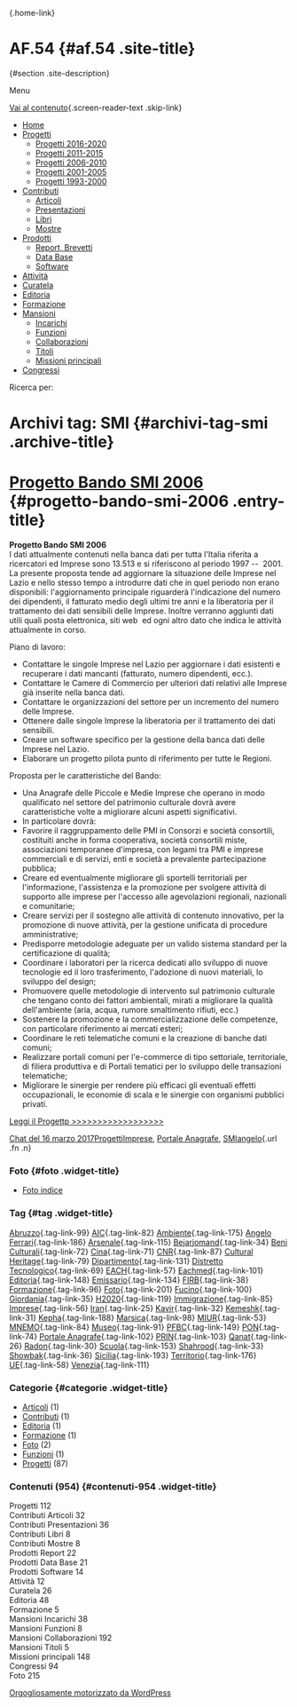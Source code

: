 [](index.html "AF.54"){.home-link}

AF.54 {#af.54 .site-title}
=====

 {#section .site-description}

Menu

[Vai al contenuto](#content "Vai al contenuto"){.screen-reader-text .skip-link}

-   [Home](index.html)
-   [Progetti](index.html)
    -   [Progetti 2016-2020](index86ea.html?page_id=388)
    -   [Progetti 2011-2015](indexea29.html?page_id=474)
    -   [Progetti 2006-2010](index9b8d.html?page_id=525)
    -   [Progetti 2001-2005](index3429.html?page_id=494)
    -   [Progetti 1993-2000](index5532.html?page_id=559)
-   [Contributi](index376e.html?cat=13)
    -   [Articoli](index305b.html?page_id=438)
    -   [Presentazioni](index3fd7.html?page_id=441)
    -   [Libri](indexb842.html?page_id=450)
    -   [Mostre](index85de.html?page_id=1066)
-   [Prodotti](indexb5e7.html?cat=15)
    -   [Report, Brevetti](indexfea7.html?page_id=1069)
    -   [Data Base](index7175.html?page_id=1072)
    -   [Software](index1a36.html?page_id=1075)
-   [Attività](index852a.html?page_id=410)
-   [Curatela](index5b3e.html?page_id=416)
-   [Editoria](index1597.html?page_id=419)
-   [Formazione](index7f00.html?page_id=422)
-   [Mansioni](index7fa5.html?cat=138)
    -   [Incarichi](indexfc67.html?page_id=1050)
    -   [Funzioni](index5cc7.html?page_id=1061)
    -   [Collaborazioni](index5edb.html?page_id=1083)
    -   [Titoli](indexa54c.html?page_id=1239)
    -   [Missioni principali](indexe97a.html?page_id=1804)
-   [Congressi](index9c1c.html?page_id=425)

Ricerca per:

Archivi tag: SMI {#archivi-tag-smi .archive-title}
================

[Progetto Bando SMI 2006](indexca55.html?p=696) {#progetto-bando-smi-2006 .entry-title}
===============================================

**Progetto Bando SMI 2006**\
I dati attualmente contenuti nella banca dati per tutta l'Italia riferita a ricercatori ed Imprese sono 13.513 e si riferiscono al periodo 1997 --  2001. La presente proposta tende ad aggiornare la situazione delle Imprese nel Lazio e nello stesso tempo a introdurre dati che in quel periodo non erano disponibili: l'aggiornamento principale riguarderà l'indicazione del numero dei dipendenti, il fatturato medio degli ultimi tre anni e la liberatoria per il trattamento dei dati sensibili delle Imprese. Inoltre verranno aggiunti dati utili quali posta elettronica, siti web  ed ogni altro dato che indica le attività attualmente in corso.

Piano di lavoro:

-   Contattare le singole Imprese nel Lazio per aggiornare i dati esistenti e recuperare i dati mancanti (fatturato, numero dipendenti, ecc.).
-   Contattare le Camere di Commercio per ulteriori dati relativi alle Imprese già inserite nella banca dati.
-   Contattare le organizzazioni del settore per un incremento del numero delle Imprese.
-   Ottenere dalle singole Imprese la liberatoria per il trattamento dei dati sensibili.
-   Creare un software specifico per la gestione della banca dati delle Imprese nel Lazio.
-   Elaborare un progetto pilota punto di riferimento per tutte le Regioni.

Proposta per le caratteristiche del Bando:

-   Una Anagrafe delle Piccole e Medie Imprese che operano in modo qualificato nel settore del patrimonio culturale dovrà avere caratteristiche volte a migliorare alcuni aspetti significativi.
-   In particolare dovrà:
-   Favorire il raggruppamento delle PMI in Consorzi e società consortili, costituiti anche in forma cooperativa, società consortili miste, associazioni temporanee d'impresa, con legami tra PMI e imprese commerciali e di servizi, enti e società a prevalente partecipazione pubblica;
-   Creare ed eventualmente migliorare gli sportelli territoriali per l'informazione, l'assistenza e la promozione per svolgere attività di supporto alle imprese per l'accesso alle agevolazioni regionali, nazionali e comunitarie;
-   Creare servizi per il sostegno alle attività di contenuto innovativo, per la promozione di nuove attività, per la gestione unificata di procedure amministrative;
-   Predisporre metodologie adeguate per un valido sistema standard per la certificazione di qualità;
-   Coordinare i laboratori per la ricerca dedicati allo sviluppo di nuove tecnologie ed il loro trasferimento, l'adozione di nuovi materiali, lo sviluppo del design;
-   Promuovere quelle metodologie di intervento sul patrimonio culturale che tengano conto dei fattori ambientali, mirati a migliorare la qualità dell'ambiente (aria, acqua, rumore smaltimento rifiuti, ecc.)
-   Sostenere la promozione e la commercializzazione delle competenze, con particolare riferimento ai mercati esteri;
-   Coordinare le reti telematiche comuni e la creazione di banche dati comuni;
-   Realizzare portali comuni per l'e-commerce di tipo settoriale, territoriale, di filiera produttiva e di Portali tematici per lo sviluppo delle transazioni telematiche;
-   Migliorare le sinergie per rendere più efficaci gli eventuali effetti occupazionali, le economie di scala e le sinergie con organismi pubblici privati.

[Leggi il Progettp \>\>\>\>\>\>\>\>\>\>\>\>\>\>\>\>\>\>](wp-content/uploads/2017/03/Progetto-SMI-2006-.pdf)

[Chat del 16 marzo 2017](indexca55.html?p=696 "Permalink a Progetto Bando SMI 2006")[Progetti](index0b40.html?cat=9)[Imprese](index514c.html?tag=imprese), [Portale Anagrafe](indexe42c.html?tag=portale-anagrafe), [SMI](index2560.html?tag=smi)[angelo](indexcd64.html?author=1 "Vedi tutti gli articoli di angelo"){.url .fn .n}

### Foto {#foto .widget-title}

-   [Foto indice](indexaa27.html?page_id=1256)

### Tag {#tag .widget-title}

[Abruzzo](indexbf18.html?tag=abruzzo "2 argomenti"){.tag-link-99} [AIC](indexfd92.html?tag=aic "4 argomenti"){.tag-link-82} [Ambiente](indexa6a7.html?tag=ambiente "6 argomenti"){.tag-link-175} [Angelo Ferrari](indexdddd.html?tag=angelo-ferrari "22 argomenti"){.tag-link-186} [Arsenale](index6e38.html?tag=arsenale "2 argomenti"){.tag-link-115} [Bejarjomand](index93d3.html?tag=bejarjomand "1 argomento"){.tag-link-34} [Beni Culturali](index883e.html?tag=beni-culturali "14 argomenti"){.tag-link-72} [Cina](index26c3.html?tag=cina "2 argomenti"){.tag-link-71} [CNR](index47bd.html?tag=cnr "7 argomenti"){.tag-link-87} [Cultural Heritage](index49c7.html?tag=cultural-heritage "2 argomenti"){.tag-link-79} [Dipartimento](index79d6.html?tag=dipartimento "2 argomenti"){.tag-link-131} [Distretto Tecnologico](index057d.html?tag=distretto-tecnologico "2 argomenti"){.tag-link-69} [EACH](index42c8.html?tag=each "2 argomenti"){.tag-link-57} [Eachmed](indexcf6e.html?tag=eachmed "3 argomenti"){.tag-link-101} [Editoria](indexd50c.html?tag=editoria "1 argomento"){.tag-link-148} [Emissario](index7457.html?tag=emissario "4 argomenti"){.tag-link-134} [FIRB](index7342.html?tag=firb "3 argomenti"){.tag-link-38} [Formazione](index52c4.html?tag=formazione "3 argomenti"){.tag-link-96} [Foto](index2e63.html?tag=foto "2 argomenti"){.tag-link-201} [Fucino](index11b4.html?tag=fucino "5 argomenti"){.tag-link-100} [Giordania](index338b.html?tag=giordania "4 argomenti"){.tag-link-35} [H2020](index3914.html?tag=h2020 "10 argomenti"){.tag-link-119} [Immigrazione](index32ae.html?tag=immigrazione "4 argomenti"){.tag-link-85} [Imprese](index514c.html?tag=imprese "5 argomenti"){.tag-link-56} [Iran](index4241.html?tag=iran "5 argomenti"){.tag-link-25} [Kavir](index3aaa.html?tag=kavir "1 argomento"){.tag-link-32} [Kemeshk](index0773.html?tag=kemeshk "1 argomento"){.tag-link-31} [Kepha](index724b.html?tag=kepha "2 argomenti"){.tag-link-188} [Marsica](index6ce2.html?tag=marsica "5 argomenti"){.tag-link-98} [MIUR](index0aa1.html?tag=miur "3 argomenti"){.tag-link-53} [MNEMO](index7027.html?tag=mnemo "3 argomenti"){.tag-link-84} [Museo](index304a.html?tag=museo "2 argomenti"){.tag-link-91} [PFBC](indexc5dc.html?tag=pfbc "1 argomento"){.tag-link-149} [PON](index0011.html?tag=pon "4 argomenti"){.tag-link-74} [Portale Anagrafe](indexe42c.html?tag=portale-anagrafe "2 argomenti"){.tag-link-102} [PRIN](index9cf1.html?tag=prin "2 argomenti"){.tag-link-103} [Qanat](index339d.html?tag=qanat "6 argomenti"){.tag-link-26} [Radon](index68d2.html?tag=radon "3 argomenti"){.tag-link-30} [Scuola](index2953.html?tag=scuola "2 argomenti"){.tag-link-153} [Shahrood](index6549.html?tag=shahrood "2 argomenti"){.tag-link-33} [Showbak](indexde02.html?tag=showbak "4 argomenti"){.tag-link-36} [Sicilia](index4efa.html?tag=sicilia "2 argomenti"){.tag-link-193} [Territorio](indexfff4.html?tag=territorio "4 argomenti"){.tag-link-176} [UE](index3f45.html?tag=ue "12 argomenti"){.tag-link-58} [Venezia](index05f5.html?tag=venezia "8 argomenti"){.tag-link-111}

### Categorie {#categorie .widget-title}

-   [Articoli](indexe788.html?cat=139) (1)
-   [Contributi](index376e.html?cat=13) (1)
-   [Editoria](indexcf7d.html?cat=137) (1)
-   [Formazione](indexc055.html?cat=17) (1)
-   [Foto](index335b.html?cat=155) (2)
-   [Funzioni](index8cc5.html?cat=143) (1)
-   [Progetti](index0b40.html?cat=9) (87)

### Contenuti (954) {#contenuti-954 .widget-title}

Progetti 112\
Contributi Articoli 32\
Contributi Presentazioni 36\
Contributi Libri 8\
Contributi Mostre 8\
Prodotti Report 22\
Prodotti Data Base 21\
Prodotti Software 14\
Attività 12\
Curatela 26\
Editoria 48\
Formazione 5\
Mansioni Incarichi 38\
Mansioni Funzioni 8\
Mansioni Collaborazioni 192\
Mansioni Titoli 5\
Missioni principali 148\
Congressi 94\
Foto 215

[Orgogliosamente motorizzato da WordPress](http://wordpress.org/ "Piattaforma semantica di pubblicazione personale")
